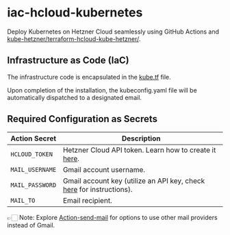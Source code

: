 # iac-hcloud-kubernetes

Deploy Kubernetes on Hetzner Cloud seamlessly using GitHub Actions and [kube-hetzner/terraform-hcloud-kube-hetzner/](https://github.com/kube-hetzner/terraform-hcloud-kube-hetzner).

## Infrastructure as Code (IaC)

The infrastructure code is encapsulated in the [kube.tf](kube.tf) file.

Upon completion of the installation, the kubeconfig.yaml file will be automatically dispatched to a designated email.

## Required Configuration as Secrets

| Action Secret   | Description |
| --------------- | ----------- |
| `HCLOUD_TOKEN`  | Hetzner Cloud API token. Learn how to create it [here](https://docs.hetzner.com/cloud/api/getting-started/generating-api-token/). |
| `MAIL_USERNAME` | Gmail account username. |
| `MAIL_PASSWORD` | Gmail account key (utilize an API key, check [here](https://github.com/dawidd6/action-send-mail) for instructions). |
| `MAIL_TO`       | Email recipient. |

👉🏻 Note: Explore [Action-send-mail](https://github.com/dawidd6/action-send-mail) for options to use other mail providers instead of Gmail.
